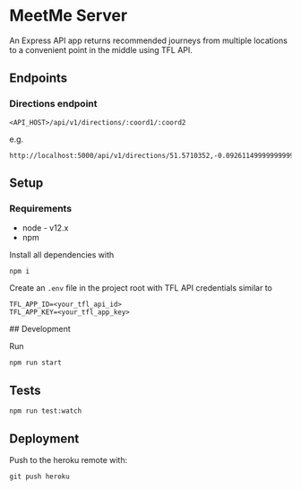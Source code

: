# MeetMe Server

An Express API app returns recommended journeys from multiple locations
to a convenient point in the middle using TFL API.

## Endpoints


### Directions endpoint

```
<API_HOST>/api/v1/directions/:coord1/:coord2
```

e.g.

```
http://localhost:5000/api/v1/directions/51.5710352,-0.09261149999999999/51.5452153,-0.07491830000000001
```

## Setup

### Requirements

- node - v12.x
- npm

Install all dependencies with

```
npm i
```

Create an `.env` file in the project root with TFL API credentials similar to

```
TFL_APP_ID=<your_tfl_api_id>
TFL_APP_KEY=<your_tfl_app_key>
```

## Development

Run

```
npm run start
```

## Tests

```
npm run test:watch
```

## Deployment

Push to the heroku remote with:

```
git push heroku
```
